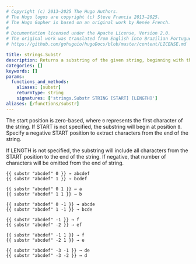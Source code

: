 ```yaml
---
# Copyright (c) 2013–2025 The Hugo Authors.
# The Hugo logos are copyright (c) Steve Francia 2013–2025.
# The Hugo Gopher is based on an original work by Renée French.
#
# Documentation licensed under the Apache License, Version 2.0.
# The original work was translated from English into Brazilian Portuguese.
# https://github.com/gohugoio/hugoDocs/blob/master/content/LICENSE.md

title: strings.Substr
description: Returns a substring of the given string, beginning with the start position and ending after the given length.
categories: []
keywords: []
params:
  functions_and_methods:
    aliases: [substr]
    returnType: string
    signatures: ['strings.Substr STRING [START] [LENGTH]']
aliases: [/functions/substr]
---
```


The start position is zero-based, where `0` represents the first character of the string. If START is not specified, the substring will begin at position `0`. Specify a negative START position to extract characters from the end of the string.

If LENGTH is not specified, the substring will include all characters from the START position to the end of the string. If negative, that number of characters will be omitted from the end of string.

```go-html-template
{{ substr "abcdef" 0 }} → abcdef
{{ substr "abcdef" 1 }} → bcdef

{{ substr "abcdef" 0 1 }} → a
{{ substr "abcdef" 1 1 }} → b

{{ substr "abcdef" 0 -1 }} → abcde
{{ substr "abcdef" 1 -1 }} → bcde

{{ substr "abcdef" -1 }} → f
{{ substr "abcdef" -2 }} → ef

{{ substr "abcdef" -1 1 }} → f
{{ substr "abcdef" -2 1 }} → e

{{ substr "abcdef" -3 -1 }} → de
{{ substr "abcdef" -3 -2 }} → d
```
